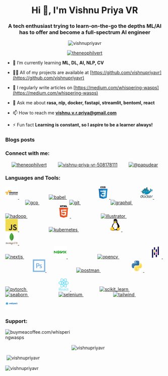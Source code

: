 <h1 align="center">Hi 👋, I'm Vishnu Priya VR</h1>
<h3 align="center">A tech enthusiast trying to learn-on-the-go the depths ML/AI has to offer and become a full-spectrum AI engineer</h3>

<p align="center"> <img src="https://komarev.com/ghpvc/?username=vishnupriyavr&label=Profile%20views&color=0e75b6&style=flat" alt="vishnupriyavr" /> </p>

<p align="center"> <a href="https://twitter.com/theneophilvert" target="blank"><img src="https://img.shields.io/twitter/follow/theneophilvert?logo=twitter&style=for-the-badge" alt="theneophilvert" /></a> </p>

- 🌱 I’m currently learning **ML, DL, AI, NLP, CV**

- 👨‍💻 All of my projects are available at [https://github.com/vishnupriyavr](https://github.com/vishnupriyavr)

- 📝 I regularly write articles on [https://medium.com/whispering-wasps](https://medium.com/whispering-wasps)

- 💬 Ask me about **rasa, nlp, docker, fastapi, streamlit, bentoml, react**

- 📫 How to reach me **vishnu.v.r.priya@gmail.com**

- ⚡ Fun fact **Learning is constant, so I aspire to be a learner always!**

### Blogs posts
<!-- BLOG-POST-LIST:START -->
<!-- BLOG-POST-LIST:END -->

<h3 align="left">Connect with me:</h3>
<p align="center">
<a href="https://twitter.com/theneophilvert" target="blank"><img align="center" src="https://raw.githubusercontent.com/rahuldkjain/github-profile-readme-generator/master/src/images/icons/Social/twitter.svg" alt="theneophilvert" height="30" width="40" /></a>
  &nbsp; &nbsp; &nbsp; &nbsp;
<a href="https://linkedin.com/in/vishnu-priya-vr-508178111" target="blank"><img align="center" src="https://raw.githubusercontent.com/rahuldkjain/github-profile-readme-generator/master/src/images/icons/Social/linked-in-alt.svg" alt="vishnu-priya-vr-508178111" height="30" width="40" /></a>
  &nbsp; &nbsp; &nbsp; &nbsp;
<a href="https://medium.com/@papudear" target="blank"><img align="center" src="https://raw.githubusercontent.com/rahuldkjain/github-profile-readme-generator/master/src/images/icons/Social/medium.svg" alt="@papudear" height="30" width="40" /></a>
</p>

<h3 align="left">Languages and Tools:</h3>
<p align="left"> <a href="https://aws.amazon.com" target="_blank" rel="noreferrer"> <img src="https://raw.githubusercontent.com/devicons/devicon/master/icons/amazonwebservices/amazonwebservices-original-wordmark.svg" alt="aws" width="40" height="40"/> </a> 
 &nbsp; &nbsp; &nbsp; &nbsp; &nbsp; &nbsp; &nbsp; &nbsp; &nbsp; &nbsp; &nbsp; &nbsp;
 <a href="https://babeljs.io/" target="_blank" rel="noreferrer"> <img src="https://www.vectorlogo.zone/logos/babeljs/babeljs-icon.svg" alt="babel" width="40" height="40"/> </a> 
 &nbsp; &nbsp; &nbsp; &nbsp; &nbsp; &nbsp; &nbsp; &nbsp; &nbsp; &nbsp; &nbsp; &nbsp;
 <a href="https://www.w3schools.com/css/" target="_blank" rel="noreferrer"> <img src="https://raw.githubusercontent.com/devicons/devicon/master/icons/css3/css3-original-wordmark.svg" alt="css3" width="40" height="40"/> </a> 
 &nbsp; &nbsp; &nbsp; &nbsp; &nbsp; &nbsp; &nbsp; &nbsp; &nbsp; &nbsp; &nbsp; &nbsp;
 <a href="https://www.docker.com/" target="_blank" rel="noreferrer"> <img src="https://raw.githubusercontent.com/devicons/devicon/master/icons/docker/docker-original-wordmark.svg" alt="docker" width="40" height="40"/> </a> 
 &nbsp; &nbsp; &nbsp; &nbsp; &nbsp; &nbsp; &nbsp; &nbsp; &nbsp; &nbsp; &nbsp; &nbsp;
 <a href="https://cloud.google.com" target="_blank" rel="noreferrer"> <img src="https://www.vectorlogo.zone/logos/google_cloud/google_cloud-icon.svg" alt="gcp" width="40" height="40"/> </a> 
 &nbsp; &nbsp; &nbsp; &nbsp; &nbsp; &nbsp; &nbsp; &nbsp; &nbsp; &nbsp; &nbsp; &nbsp;
 <a href="https://git-scm.com/" target="_blank" rel="noreferrer"> <img src="https://www.vectorlogo.zone/logos/git-scm/git-scm-icon.svg" alt="git" width="40" height="40"/> </a> 
 &nbsp; &nbsp; &nbsp; &nbsp; &nbsp; &nbsp; &nbsp; &nbsp; &nbsp; &nbsp; &nbsp; &nbsp;
 <a href="https://graphql.org" target="_blank" rel="noreferrer"> <img src="https://www.vectorlogo.zone/logos/graphql/graphql-icon.svg" alt="graphql" width="40" height="40"/> </a> 
  &nbsp; &nbsp; &nbsp; &nbsp; &nbsp; &nbsp; &nbsp; &nbsp; &nbsp; &nbsp; &nbsp; &nbsp;
  <br>
 <a href="https://hadoop.apache.org/" target="_blank" rel="noreferrer"> <img src="https://www.vectorlogo.zone/logos/apache_hadoop/apache_hadoop-icon.svg" alt="hadoop" width="40" height="40"/> </a> 
  &nbsp; &nbsp; &nbsp; &nbsp; &nbsp; &nbsp; &nbsp; &nbsp; &nbsp; &nbsp; &nbsp; &nbsp;
 <a href="https://www.w3.org/html/" target="_blank" rel="noreferrer"> <img src="https://raw.githubusercontent.com/devicons/devicon/master/icons/html5/html5-original-wordmark.svg" alt="html5" width="40" height="40"/> </a> 
  &nbsp; &nbsp; &nbsp; &nbsp; &nbsp; &nbsp; &nbsp; &nbsp; &nbsp; &nbsp; &nbsp; &nbsp;
 <a href="https://www.adobe.com/in/products/illustrator.html" target="_blank" rel="noreferrer"> <img src="https://www.vectorlogo.zone/logos/adobe_illustrator/adobe_illustrator-icon.svg" alt="illustrator" width="40" height="40"/> </a> 
  &nbsp; &nbsp; &nbsp; &nbsp; &nbsp; &nbsp; &nbsp; &nbsp; &nbsp; &nbsp; &nbsp; &nbsp;
 <a href="https://developer.mozilla.org/en-US/docs/Web/JavaScript" target="_blank" rel="noreferrer"> <img src="https://raw.githubusercontent.com/devicons/devicon/master/icons/javascript/javascript-original.svg" alt="javascript" width="40" height="40"/> </a> 
  &nbsp; &nbsp; &nbsp; &nbsp; &nbsp; &nbsp; &nbsp; &nbsp; &nbsp; &nbsp; &nbsp; &nbsp;
 <a href="https://kubernetes.io" target="_blank" rel="noreferrer"> <img src="https://www.vectorlogo.zone/logos/kubernetes/kubernetes-icon.svg" alt="kubernetes" width="40" height="40"/> </a> 
  &nbsp; &nbsp; &nbsp; &nbsp; &nbsp; &nbsp; &nbsp; &nbsp; &nbsp; &nbsp; &nbsp; &nbsp;
  <a href="https://www.linux.org/" target="_blank" rel="noreferrer"> <img src="https://raw.githubusercontent.com/devicons/devicon/master/icons/linux/linux-original.svg" alt="linux" width="40" height="40"/> </a>
  &nbsp; &nbsp; &nbsp; &nbsp; &nbsp; &nbsp; &nbsp; &nbsp; &nbsp; &nbsp; &nbsp; &nbsp;
<a href="https://www.mongodb.com/" target="_blank" rel="noreferrer"> <img src="https://raw.githubusercontent.com/devicons/devicon/master/icons/mongodb/mongodb-original-wordmark.svg" alt="mongodb" width="40" height="40"/> </a> 
  &nbsp; &nbsp; &nbsp; &nbsp; &nbsp; &nbsp; &nbsp; &nbsp; &nbsp; &nbsp; &nbsp; &nbsp;
  <br>
<a href="https://nextjs.org/" target="_blank" rel="noreferrer"> <img src="https://cdn.worldvectorlogo.com/logos/nextjs-2.svg" alt="nextjs" width="40" height="40"/> </a> 
 &nbsp; &nbsp; &nbsp; &nbsp; &nbsp; &nbsp; &nbsp; &nbsp; &nbsp; &nbsp; &nbsp; &nbsp;
 <a href="https://www.nginx.com" target="_blank" rel="noreferrer"> <img src="https://raw.githubusercontent.com/devicons/devicon/master/icons/nginx/nginx-original.svg" alt="nginx" width="40" height="40"/> </a> 
 &nbsp; &nbsp; &nbsp; &nbsp; &nbsp; &nbsp; &nbsp; &nbsp; &nbsp; &nbsp; &nbsp; &nbsp;
<a href="https://opencv.org/" target="_blank" rel="noreferrer"> <img src="https://www.vectorlogo.zone/logos/opencv/opencv-icon.svg" alt="opencv" width="40" height="40"/> </a> 
 &nbsp; &nbsp; &nbsp; &nbsp; &nbsp; &nbsp; &nbsp; &nbsp; &nbsp; &nbsp; &nbsp; &nbsp;
<a href="https://pandas.pydata.org/" target="_blank" rel="noreferrer"> <img src="https://raw.githubusercontent.com/devicons/devicon/2ae2a900d2f041da66e950e4d48052658d850630/icons/pandas/pandas-original.svg" alt="pandas" width="40" height="40"/> </a> 
 &nbsp; &nbsp; &nbsp; &nbsp; &nbsp; &nbsp; &nbsp; &nbsp; &nbsp; &nbsp; &nbsp; &nbsp;
<a href="https://www.photoshop.com/en" target="_blank" rel="noreferrer"> <img src="https://raw.githubusercontent.com/devicons/devicon/master/icons/photoshop/photoshop-line.svg" alt="photoshop" width="40" height="40"/> </a> 
 &nbsp; &nbsp; &nbsp; &nbsp; &nbsp; &nbsp; &nbsp; &nbsp; &nbsp; &nbsp; &nbsp; &nbsp;
<a href="https://postman.com" target="_blank" rel="noreferrer"> <img src="https://www.vectorlogo.zone/logos/getpostman/getpostman-icon.svg" alt="postman" width="40" height="40"/> </a> 
 &nbsp; &nbsp; &nbsp; &nbsp; &nbsp; &nbsp; &nbsp; &nbsp; &nbsp; &nbsp; &nbsp; &nbsp;
<a href="https://www.python.org" target="_blank" rel="noreferrer"> <img src="https://raw.githubusercontent.com/devicons/devicon/master/icons/python/python-original.svg" alt="python" width="40" height="40"/> </a> 
 &nbsp; &nbsp; &nbsp; &nbsp; &nbsp; &nbsp; &nbsp; &nbsp; &nbsp; &nbsp; &nbsp; &nbsp;
  <br>
<a href="https://pytorch.org/" target="_blank" rel="noreferrer"> <img src="https://www.vectorlogo.zone/logos/pytorch/pytorch-icon.svg" alt="pytorch" width="40" height="40"/> </a> 
 &nbsp; &nbsp; &nbsp; &nbsp; &nbsp; &nbsp; &nbsp; &nbsp; &nbsp; &nbsp; &nbsp; &nbsp;
<a href="https://reactjs.org/" target="_blank" rel="noreferrer"> <img src="https://raw.githubusercontent.com/devicons/devicon/master/icons/react/react-original-wordmark.svg" alt="react" width="40" height="40"/> </a> 
 &nbsp; &nbsp; &nbsp; &nbsp;&nbsp; &nbsp; &nbsp; &nbsp; &nbsp; &nbsp; &nbsp; &nbsp;
<a href="https://scikit-learn.org/" target="_blank" rel="noreferrer"> <img src="https://upload.wikimedia.org/wikipedia/commons/0/05/Scikit_learn_logo_small.svg" alt="scikit_learn" width="40" height="40"/> </a>
 &nbsp; &nbsp; &nbsp; &nbsp; &nbsp; &nbsp; &nbsp; &nbsp; &nbsp; &nbsp; &nbsp; &nbsp;
<a href="https://seaborn.pydata.org/" target="_blank" rel="noreferrer"> <img src="https://seaborn.pydata.org/_images/logo-mark-lightbg.svg" alt="seaborn" width="40" height="40"/> </a> 
 &nbsp; &nbsp; &nbsp; &nbsp; &nbsp; &nbsp; &nbsp; &nbsp; &nbsp; &nbsp; &nbsp; &nbsp;
<a href="https://www.selenium.dev" target="_blank" rel="noreferrer"> <img src="https://raw.githubusercontent.com/detain/svg-logos/780f25886640cef088af994181646db2f6b1a3f8/svg/selenium-logo.svg" alt="selenium" width="40" height="40"/> </a> 
 &nbsp; &nbsp; &nbsp; &nbsp; &nbsp; &nbsp; &nbsp; &nbsp; &nbsp; &nbsp; &nbsp; &nbsp;
<a href="https://tailwindcss.com/" target="_blank" rel="noreferrer"> <img src="https://www.vectorlogo.zone/logos/tailwindcss/tailwindcss-icon.svg" alt="tailwind" width="40" height="40"/> </a> 
 &nbsp; &nbsp; &nbsp; &nbsp; &nbsp; &nbsp; &nbsp; &nbsp; &nbsp; &nbsp; &nbsp; &nbsp;
<a href="https://webpack.js.org" target="_blank" rel="noreferrer"> <img src="https://raw.githubusercontent.com/devicons/devicon/d00d0969292a6569d45b06d3f350f463a0107b0d/icons/webpack/webpack-original-wordmark.svg" alt="webpack" width="40" height="40"/> </a> </p>

<h3 align="left">Support:</h3>
<p><a href="https://www.buymeacoffee.com/ buymeacoffee.com/wwhisperingwasps "> <img align="left" src="https://cdn.buymeacoffee.com/buttons/v2/default-yellow.png" height="50" width="210" alt=" buymeacoffee.com/whisperingwasps " /></a></p><br><br>

<p><img align="center" src="https://github-readme-stats.vercel.app/api/top-langs?username=vishnupriyavr&show_icons=true&locale=en&layout=compact" alt="vishnupriyavr" /></p>

<p>&nbsp;<img align="center" src="https://github-readme-stats.vercel.app/api?username=vishnupriyavr&show_icons=true&locale=en" alt="vishnupriyavr" /></p>

<p><img align="center" src="https://github-readme-streak-stats.herokuapp.com/?user=vishnupriyavr&" alt="vishnupriyavr" /></p>


